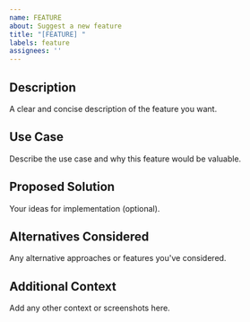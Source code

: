 ```yaml
---
name: FEATURE
about: Suggest a new feature
title: "[FEATURE] "
labels: feature
assignees: ''
---
```


## Description
A clear and concise description of the feature you want.

## Use Case
Describe the use case and why this feature would be valuable.

## Proposed Solution
Your ideas for implementation (optional).

## Alternatives Considered
Any alternative approaches or features you've considered.

## Additional Context
Add any other context or screenshots here.

